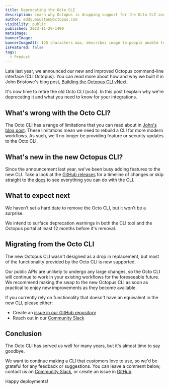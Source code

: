 ```yaml
---
title: Deprecating the Octo CLI
description: Learn why Octopus is dropping support for the Octo CLI and what's next.
author: eddy.moulton@octopus.com
visibility: public
published: 2023-11-29-1400
metaImage:
bannerImage:
bannerImageAlt: 125 characters max, describes image to people unable to see it.
isFeatured: false
tags:
  - Product
---
```


Late last year, we announced our new and improved Octopus command-line interface (CLI Octopus). You can read more about how and why we built it in John Bristowe's blog post, [Building the Octopus CLI vNext](https://octopus.com/blog/building-octopus-cli-vnext).

It's now time to retire the old Octo CLI (octo). In this post I explain why we're deprecating it and what you need to know for your integrations.

## What's wrong with the Octo CLI?

The Octo CLI has a range of limitations that you can read about in [John's blog post](https://octopus.com/blog/building-octopus-cli-vnext#the-state-of-the-octopus-cli-octo). These limitations mean we need to rebuild a CLI for more modern workflows. As such, we'll no longer be providing feature or security updates to the Octo CLI.

## What's new in the new Octopus CLI?

Since the announcement last year, we've been busy adding features to the new CLI. Take a look at the [GitHub releases](https://github.com/OctopusDeploy/cli/releases) for a timeline of changes or skip straight to the [docs](https://octopus.com/docs/octopus-rest-api/cli) to see everything you can do with the CLI.

## What to expect next

We haven't set a hard date to remove the Octo CLI, but it won't be a surprise.

We intend to surface deprecation warnings in both the CLI tool and the Octopus portal at least 12 months before it's removal.

## Migrating from the Octo CLI

The new Octopus CLI wasn't designed as a drop in replacement, but most of the functionality provided by the Octo CLI is now supported.

Our public APIs are unlikely to undergo any large changes, so the Octo CLI will continue to work in your existing workflows for the foreseeable future. We recommend making the swap to the new Octopus CLI as soon as practical to enjoy new improvements as they become available.

If you currently rely on functionality that doesn't have an equivalent in the new CLI, please either:

- Create an [issue in our GitHub repository](https://github.com/OctopusDeploy/cli/issues)
- Reach out in our [Community Slack](https://oc.to/CommunitySlack)

## Conclusion

The Octo CLI has served us well for many years, but it's almost time to say goodbye.

We want to continue making a CLI that customers love to use, so we'd be grateful for any feedback or suggestions. You can leave a comment below, contact us on [Community Slack](https://oc.to/CommunitySlack), or create an issue in [GitHub](https://github.com/OctopusDeploy/cli/issues).

Happy deployments!